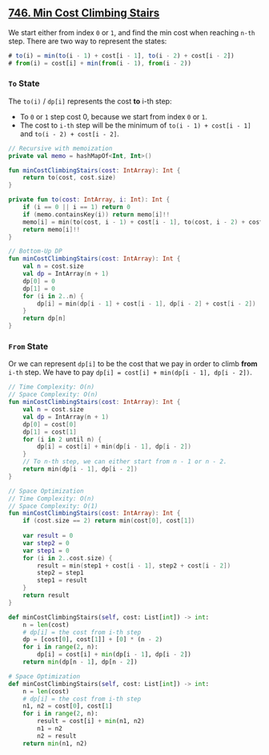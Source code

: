 ## [746. Min Cost Climbing Stairs](https://leetcode.com/problems/min-cost-climbing-stairs/)

We start either from index `0` or `1`, and find the min cost when reaching `n-th` step. There are two way to represent the states:

```js
# to(i) = min(to(i - 1) + cost[i - 1], to(i - 2) + cost[i - 2])
# from(i) = cost[i] + min(from(i - 1), from(i - 2))
```

### `To` State

The `to(i)` / `dp[i]` represents the cost **to** i-th step:
* To `0` or `1` step cost 0, because we start from index `0` or `1`.
* The cost to `i-th` step will be the minimum of `to(i - 1) + cost[i - 1]` and `to(i - 2) + cost[i - 2]`.

```kotlin
// Recursive with memoization
private val memo = hashMapOf<Int, Int>()

fun minCostClimbingStairs(cost: IntArray): Int {
    return to(cost, cost.size)
}

private fun to(cost: IntArray, i: Int): Int {
    if (i == 0 || i == 1) return 0
    if (memo.containsKey(i)) return memo[i]!!
    memo[i] = min(to(cost, i - 1) + cost[i - 1], to(cost, i - 2) + cost[i - 2])
    return memo[i]!!
}

// Bottom-Up DP
fun minCostClimbingStairs(cost: IntArray): Int {
    val n = cost.size
    val dp = IntArray(n + 1)
    dp[0] = 0
    dp[1] = 0
    for (i in 2..n) {
        dp[i] = min(dp[i - 1] + cost[i - 1], dp[i - 2] + cost[i - 2])
    }
    return dp[n]
}
```

### `From` State
Or we can represent `dp[i]` to be the cost that we pay in order to climb **from** `i-th` step. We have to pay `dp[i] = cost[i] + min(dp[i - 1], dp[i - 2])`.

```kotlin
// Time Complexity: O(n)
// Space Complexity: O(n)
fun minCostClimbingStairs(cost: IntArray): Int {
    val n = cost.size
    val dp = IntArray(n + 1)
    dp[0] = cost[0]
    dp[1] = cost[1]
    for (i in 2 until n) {
        dp[i] = cost[i] + min(dp[i - 1], dp[i - 2])
    }
    // To n-th step, we can either start from n - 1 or n - 2.
    return min(dp[i - 1], dp[i - 2])
}

// Space Optimization
// Time Complexity: O(n)
// Space Complexity: O(1)
fun minCostClimbingStairs(cost: IntArray): Int {
    if (cost.size == 2) return min(cost[0], cost[1])
    
    var result = 0
    var step2 = 0
    var step1 = 0
    for (i in 2..cost.size) {
        result = min(step1 + cost[i - 1], step2 + cost[i - 2])
        step2 = step1
        step1 = result
    }
    return result
}
```

```python
def minCostClimbingStairs(self, cost: List[int]) -> int:
    n = len(cost)
    # dp[i] = the cost from i-th step
    dp = [cost[0], cost[1]] + [0] * (n - 2)
    for i in range(2, n):
        dp[i] = cost[i] + min(dp[i - 1], dp[i - 2])
    return min(dp[n - 1], dp[n - 2])

# Space Optimization
def minCostClimbingStairs(self, cost: List[int]) -> int:
    n = len(cost)
    # dp[i] = the cost from i-th step
    n1, n2 = cost[0], cost[1]
    for i in range(2, n):
        result = cost[i] + min(n1, n2)
        n1 = n2
        n2 = result
    return min(n1, n2)
```